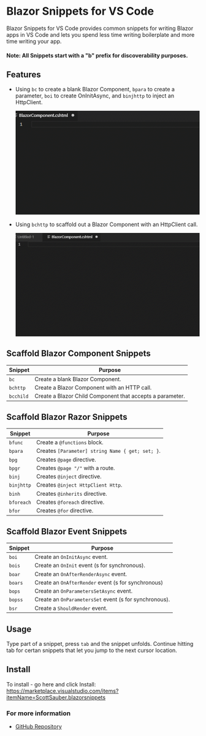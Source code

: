 # Blazor Snippets for VS Code
Blazor Snippets for VS Code provides common snippets for writing Blazor apps in VS Code and lets you spend less time writing boilerplate and more time writing your app.

#### Note: All Snippets start with a "b" prefix for discoverability purposes.

## Features

- Using `bc` to create a blank Blazor Component, `bpara` to create a parameter, `boi` to create OnInitAsync, and `binjhttp` to inject an HttpClient.

    ![Snippets used together](images/Demo.gif)

- Using `bchttp` to scaffold out a Blazor Component with an HttpClient call.

    ![Snippets used together](images/DemoBCHttp.gif)


## Scaffold Blazor Component Snippets
| Snippet                      | Purpose                                                      |
| ---------------------------- | ------------------------------------------------------------ |
| `bc`                         | Create a blank Blazor Component.                             |
| `bchttp`                     | Create a Blazor Component with an HTTP call.                 |
| `bcchild`                    | Create a Blazor Child Component that accepts a parameter.    |


## Scaffold Blazor Razor Snippets
| Snippet                      | Purpose                                                      |
| ---------------------------- | ------------------------------------------------------------ |
| `bfunc`                      | Create a `@functions` block.                                 |
| `bpara`                      | Creates `[Parameter] string Name { get; set; }`.             |
| `bpg`                        | Creates `@page` directive.                                   |
| `bpgr`                       | Creates `@page "/"` with a route.                            |
| `binj`                       | Creates `@inject` directive.                                 |
| `binjhttp`                   | Creates `@inject HttpClient Http`.                           |
| `binh`                       | Creates `@inherits` directive.                               |
| `bforeach`                   | Creates `@foreach` directive.                                |
| `bfor`                       | Creates `@for` directive.                                    |


## Scaffold Blazor Event Snippets
| Snippet                      | Purpose                                                      |
| ---------------------------- | ------------------------------------------------------------ |
| `boi`                        | Create an `OnInitAsync` event.                               |
| `bois`                       | Create an `OnInit` event (s for synchronous).                |
| `boar`                       | Create an `OnAfterRenderAsync` event.                        |
| `boars`                      | Create an `OnAfterRender` event (s for synchronous)          |
| `bops`                       | Create an `OnParametersSetAsync` event.                      |
| `bopss`                      | Create an `OnParametersSet` event (s for synchronous).       |
| `bsr`                        | Create a `ShouldRender` event.                               |


## Usage
Type part of a snippet, press `tab` and the snippet unfolds.  Continue hitting tab for certan snippets that let you jump to the next cursor location.

## Install
To install - go here and click Install: https://marketplace.visualstudio.com/items?itemName=ScottSauber.blazorsnippets

### For more information

* [GitHub Repository](https://github.com/scottsauber/BlazorSnippets)